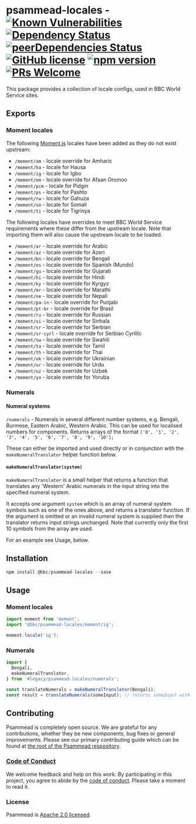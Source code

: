 # psammead-locales - [![Known Vulnerabilities](https://snyk.io/test/github/bbc/psammead/badge.svg?targetFile=packages%2Futilities%2Fpsammead-locales%2Fpackage.json)](https://snyk.io/test/github/bbc/psammead?targetFile=packages%2Futilities%2Fpsammead-locales%2Fpackage.json) [![Dependency Status](https://david-dm.org/bbc/psammead.svg?path=packages/utilities/psammead-locales)](https://david-dm.org/bbc/psammead?path=packages/utilities/psammead-locales) [![peerDependencies Status](https://david-dm.org/bbc/psammead/peer-status.svg?path=packages/utilities/psammead-locales)](https://david-dm.org/bbc/psammead?path=packages/utilities/psammead-locales&type=peer) [![GitHub license](https://img.shields.io/badge/license-Apache%202.0-blue.svg)](https://github.com/bbc/psammead/blob/latest/LICENSE) [![npm version](https://img.shields.io/npm/v/@bbc/psammead-locales.svg)](https://www.npmjs.com/package/@bbc/psammead-locales) [![PRs Welcome](https://img.shields.io/badge/PRs-welcome-brightgreen.svg)](https://github.com/bbc/psammead/blob/latest/CONTRIBUTING.md)

This package provides a collection of locale configs, used in BBC World Service sites.

## Exports

### Moment locales

The following [Moment.js](https://momentjs.com/) locales have been added as they do not exist upstream:

- `/moment/am` - locale override for Amharic
- `/moment/ha` - locale for Hausa
- `/moment/ig` - locale for Igbo
- `/moment/om` - locale override for Afaan Oromoo
- `/moment/pcm` - locale for Pidgin
- `/moment/ps` - locale for Pashto
- `/moment/rw` - locale for Gahuza
- `/moment/so` - locale for Somali
- `/moment/ti` - locale for Tigrinya

The following locales have overrides to meet BBC World Service requirements where these differ from the upstream locale. Note that importing them will also cause the upstream locale to be loaded.

- `/moment/ar` - locale override for Arabic
- `/moment/az` - locale override for Azeri
- `/moment/bn` - locale override for Bengali
- `/moment/es` - locale override for Spanish (Mundo)
- `/moment/gu` - locale override for Gujarati
- `/moment/hi` - locale override for Hindi
- `/moment/ky` - locale override for Kyrgyz
- `/moment/mr` - locale override for Marathi
- `/moment/ne` - locale override for Nepali
- `/moment/pa-in` - locale override for Punjabi
- `/moment/pt-br` - locale override for Brasil
- `/moment/ru` - locale override for Russian
- `/moment/si` - locale override for Sinhala
- `/moment/sr` - locale override for Serbian
- `/moment/sr-cyrl` - locale override for Serbian Cyrillic
- `/moment/sw` - locale override for Swahili
- `/moment/ta` - locale override for Tamil
- `/moment/th` - locale override for Thai
- `/moment/uk` - locale override for Ukrainian
- `/moment/ur` - locale override for Urdu
- `/moment/uz` - locale override for Uzbek
- `/moment/yo` - locale override for Yoruba

### Numerals

#### Numeral systems

`/numerals` - Numerals in several different number systems, e.g. Bengali, Burmese, Eastern Arabic, Western Arabic. This can be used for localised numbers for components. Returns arrays of the format `['0', '1', '2', '3', '4', '5', '6', '7', '8', '9', '10'];`

These can either be imported and used directly or in conjunction with the `makeNumeralTranslator` helper function below.

#### `makeNumeralTranslator(system)`

`makeNumeralTranslator` is a small helper that returns a function that translates any 'Western' Arabic numerals in the input string into the specified numeral system.

It accepts one argument `system` which is an array of numeral system symbols such as one of the ones above, and returns a translator function. If the argument is omitted or an invalid numeral system is supplied then the translator returns input strings unchanged. Note that currently only the first 10 symbols from the array are used.

For an example see Usage, below.

## Installation

```jsx
npm install @bbc/psammead-locales --save
```

## Usage

### Moment locales

```jsx
import moment from 'moment';
import '@bbc/psammead-locales/moment/ig';

moment.locale('ig');
```

### Numerals

```jsx
import {
  Bengali,
  makeNumeralTranslator,
} from '#legacy/psammead-locales/numerals';

const translateNumerals = makeNumeralTranslator(Bengali);
const result = translateNumerals(someInput); // returns someInput with numbers translated to Bengali
```

## Contributing

Psammead is completely open source. We are grateful for any contributions, whether they be new components, bug fixes or general improvements. Please see our primary contributing guide which can be found at [the root of the Psammead respository](https://github.com/bbc/psammead/blob/latest/CONTRIBUTING.md).

### [Code of Conduct](https://github.com/bbc/psammead/blob/latest/CODE_OF_CONDUCT.md)

We welcome feedback and help on this work. By participating in this project, you agree to abide by the [code of conduct](https://github.com/bbc/psammead/blob/latest/CODE_OF_CONDUCT.md). Please take a moment to read it.

### License

Psammead is [Apache 2.0 licensed](https://github.com/bbc/psammead/blob/latest/LICENSE).
